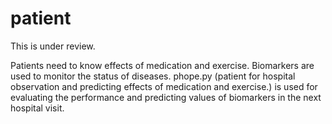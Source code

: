 # patient
This is under review.

Patients need to know effects of medication and exercise. 
Biomarkers are used to monitor the status of diseases.
phope.py (patient for hospital observation and predicting effects of medication and exercise.)
is used for evaluating the performance and predicting values of biomarkers in the next hospital visit.
